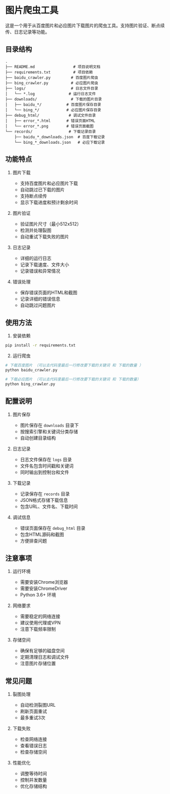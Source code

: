 # 图片爬虫工具

这是一个用于从百度图片和必应图片下载图片的爬虫工具。支持图片验证、断点续传、日志记录等功能。

## 目录结构

```
.
├── README.md                 # 项目说明文档
├── requirements.txt          # 项目依赖
├── baidu_crawler.py         # 百度图片爬虫
├── bing_crawler.py          # 必应图片爬虫
├── logs/                    # 日志文件目录
│   └── *.log               # 运行日志文件
├── downloads/               # 下载的图片目录
│   ├── baidu_*/           # 百度图片保存目录
│   └── bing_*/            # 必应图片保存目录
├── debug_html/             # 调试文件目录
│   ├── error_*.html       # 错误页面HTML
│   └── error_*.png        # 错误页面截图
└── records/                # 下载记录目录
    ├── baidu_*_downloads.json  # 百度下载记录
    └── bing_*_downloads.json   # 必应下载记录
```

## 功能特点

1. 图片下载
   - 支持百度图片和必应图片下载
   - 自动跳过已下载的图片
   - 支持断点续传
   - 显示下载进度和预计剩余时间

2. 图片验证
   - 验证图片尺寸（最小512x512）
   - 检测并处理裂图
   - 自动重试下载失败的图片

3. 日志记录
   - 详细的运行日志
   - 记录下载速度、文件大小
   - 记录错误和异常情况

4. 错误处理
   - 保存错误页面的HTML和截图
   - 记录详细的错误信息
   - 自动跳过问题图片

## 使用方法

1. 安装依赖
```bash
pip install -r requirements.txt
```

2. 运行爬虫
```bash
# 下载百度图片 （可以去代码里最后一行修改要下载的关键词 和 下载的数量 ）
python baidu_crawler.py

# 下载必应图片 （可以去代码里最后一行修改要下载的关键词 和 下载的数量）
python bing_crawler.py
```

## 配置说明

1. 图片保存
   - 图片保存在 `downloads` 目录下
   - 按搜索引擎和关键词分类存储
   - 自动创建目录结构

2. 日志记录
   - 日志文件保存在 `logs` 目录
   - 文件名包含时间戳和关键词
   - 同时输出到控制台和文件

3. 下载记录
   - 记录保存在 `records` 目录
   - JSON格式存储下载信息
   - 包含URL、文件名、下载时间

4. 调试信息
   - 错误页面保存在 `debug_html` 目录
   - 包含HTML源码和截图
   - 方便排查问题

## 注意事项

1. 运行环境
   - 需要安装Chrome浏览器
   - 需要安装ChromeDriver
   - Python 3.6+ 环境

2. 网络要求
   - 需要稳定的网络连接
   - 建议使用代理或VPN
   - 注意下载频率限制

3. 存储空间
   - 确保有足够的磁盘空间
   - 定期清理日志和调试文件
   - 注意图片存储位置

## 常见问题

1. 裂图处理
   - 自动检测裂图URL
   - 刷新页面重试
   - 最多重试3次

2. 下载失败
   - 检查网络连接
   - 查看错误日志
   - 检查存储空间

3. 性能优化
   - 调整等待时间
   - 控制并发数量
   - 优化存储结构
